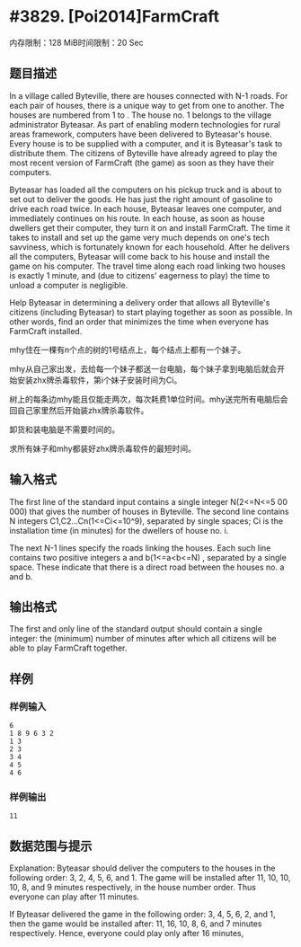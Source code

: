 # #3829. [Poi2014]FarmCraft

内存限制：128 MiB时间限制：20 Sec

## 题目描述

In a village called Byteville, there are   houses connected with N-1 roads. For each pair of houses, there is a unique way to get from one to another. The houses are numbered from 1 to  . The house no. 1 belongs to the village administrator Byteasar. As part of enabling modern technologies for rural areas framework,   computers have been delivered to Byteasar's house. Every house is to be supplied with a computer, and it is Byteasar's task to distribute them. The citizens of Byteville have already agreed to play the most recent version of FarmCraft (the game) as soon as they have their computers.

Byteasar has loaded all the computers on his pickup truck and is about to set out to deliver the goods. He has just the right amount of gasoline to drive each road twice. In each house, Byteasar leaves one computer, and immediately continues on his route. In each house, as soon as house dwellers get their computer, they turn it on and install FarmCraft. The time it takes to install and set up the game very much depends on one's tech savviness, which is fortunately known for each household. After he delivers all the computers, Byteasar will come back to his house and install the game on his computer. The travel time along each road linking two houses is exactly 1 minute, and (due to citizens' eagerness to play) the time to unload a computer is negligible.

Help Byteasar in determining a delivery order that allows all Byteville's citizens (including Byteasar) to start playing together as soon as possible. In other words, find an order that minimizes the time when everyone has FarmCraft installed.

mhy住在一棵有n个点的树的1号结点上，每个结点上都有一个妹子。

mhy从自己家出发，去给每一个妹子都送一台电脑，每个妹子拿到电脑后就会开始安装zhx牌杀毒软件，第i个妹子安装时间为Ci。

树上的每条边mhy能且仅能走两次，每次耗费1单位时间。mhy送完所有电脑后会回自己家里然后开始装zhx牌杀毒软件。

卸货和装电脑是不需要时间的。

求所有妹子和mhy都装好zhx牌杀毒软件的最短时间。

## 输入格式

The first line of the standard input contains a single integer N(2<=N<=5 00 000)  that gives the number of houses in Byteville. The second line contains N integers C1,C2&hellip;Cn(1<=Ci<=10^9), separated by single spaces; Ci is the installation time (in minutes) for the dwellers of house no. i.

The next N-1  lines specify the roads linking the houses. Each such line contains two positive integers a and b(1<=a<b<=N) , separated by a single space. These indicate that there is a direct road between the houses no. a and b.

## 输出格式

The first and only line of the standard output should contain a single integer: the (minimum) number of minutes after which all citizens will be able to play FarmCraft together.

## 样例

### 样例输入

    
    6
    1 8 9 6 3 2
    1 3
    2 3
    3 4
    4 5
    4 6
    

### 样例输出

    
    11
    
    

## 数据范围与提示

Explanation: Byteasar should deliver the computers to the houses in the following order: 3, 2, 4, 5, 6, and 1. The game will be installed after 11, 10, 10, 10, 8, and 9 minutes respectively, in the house number order. Thus everyone can play after 11 minutes.

If Byteasar delivered the game in the following order: 3, 4, 5, 6, 2, and 1, then the game would be installed after: 11, 16, 10, 8, 6, and 7 minutes respectively. Hence, everyone could play only after 16 minutes,
